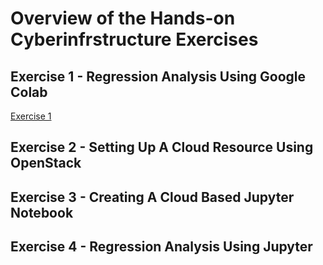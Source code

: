 # Overview of the Hands-on Cyberinfrstructure Exercises

## Exercise 1 - Regression Analysis Using Google Colab

[Exercise 1](01_Regression_Google_Colab.md)

## Exercise 2 - Setting Up A Cloud Resource Using OpenStack

## Exercise 3 - Creating A Cloud Based Jupyter Notebook

## Exercise 4 - Regression Analysis Using Jupyter
